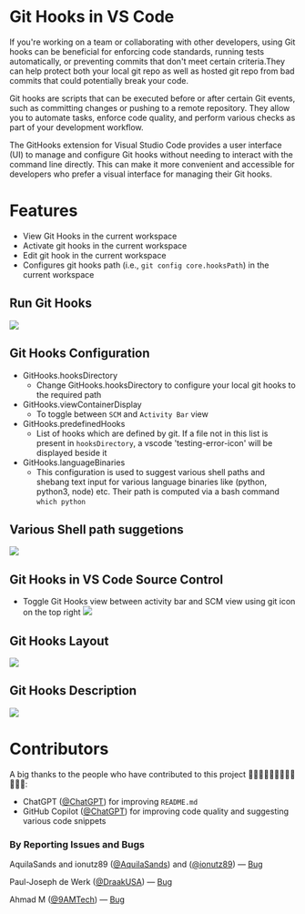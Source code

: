 # Git Hooks in VS Code
If you're working on a team or collaborating with other developers, using Git hooks can be beneficial for enforcing code standards, running tests automatically, or preventing commits that don't meet certain criteria.They can help protect both your local git repo as well as hosted git repo from bad commits that could potentially break your code.

Git hooks are scripts that can be executed before or after certain Git events, such as committing changes or pushing to a remote repository. They allow you to automate tasks, enforce code quality, and perform various checks as part of your development workflow.

The GitHooks extension for Visual Studio Code provides a user interface (UI) to manage and configure Git hooks without needing to interact with the command line directly. This can make it more convenient and accessible for developers who prefer a visual interface for managing their Git hooks.

# Features
* View Git Hooks in the current workspace
* Activate git hooks in the current workspace
* Edit git hook in the current workspace
* Configures git hooks path (i.e., `git config core.hooksPath`) in the current workspace

## Run Git Hooks
![](https://githooks.s3.ap-south-1.amazonaws.com/run_hook.png)

## Git Hooks Configuration
- GitHooks.hooksDirectory
    - Change GitHooks.hooksDirectory to configure your local git hooks to the required path
- GitHooks.viewContainerDisplay
    - To toggle between `SCM` and `Activity Bar` view
- GitHooks.predefinedHooks
    - List of hooks which are defined by git. If a file not in this list is present in `hooksDirectory`, a vscode 'testing-error-icon' will be displayed beside it
- GitHooks.languageBinaries
    - This configuration is used to suggest various shell paths and shebang text input for various language binaries like (python, python3, node) etc.
    Their path is computed via a bash command `which python`

## Various Shell path suggetions
![](https://githooks.s3.ap-south-1.amazonaws.com/shell-suggetion.png)

## Git Hooks in VS Code Source Control
* Toggle Git Hooks view between activity bar and SCM view using git icon on the top right
![](https://githooks.s3.ap-south-1.amazonaws.com/2022-04-30.png)

## Git Hooks Layout
![](https://githooks.s3.ap-south-1.amazonaws.com/hook_options.png)

## Git Hooks Description
![](https://githooks.s3.ap-south-1.amazonaws.com/hook_hints.png)

# Contributors

A big thanks to the people who have contributed to this project 🙏🏽🙏🏽🙏🏽👨🏽‍💻🧑🏽‍💻:

- ChatGPT ([@ChatGPT](https://chat.openai.com/)) for improving `README.md`
- GitHub Copilot ([@ChatGPT](https://chat.openai.com/)) for improving code quality and suggesting various code snippets

### By Reporting Issues and Bugs

AquilaSands and ionutz89 ([@AquilaSands](https://github.com/AquilaSands)) and ([@ionutz89](https://github.com/ionutz89)) &mdash; [Bug](https://github.com/Lakshmikanth2001/GitHooks/issues/12)

Paul-Joseph de Werk ([@DraakUSA](https://github.com/DraakUSA)) &mdash; [Bug](https://github.com/Lakshmikanth2001/GitHooks/issues/9)

Ahmad M ([@9AMTech](https://github.com/9AMTech)) &mdash; [Bug](https://github.com/Lakshmikanth2001/GitHooks/issues/5)